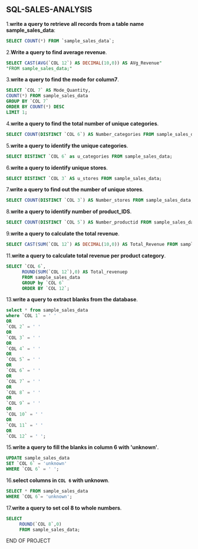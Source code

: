 ## SQL-SALES-ANALYSIS

1.**write a query to retrieve all records from a table name sample_sales_data**:

```sql
SELECT COUNT(*) FROM `sample_sales_data`;
```

2.**Write a query to find average revenue**.
```sql
SELECT CAST(AVG(`COL 12`) AS DECIMAL(10,0)) AS AVg_Revenue"
"FROM sample_sales_data;"
```
3.**write a query to find the mode for column7**.
```sql
SELECT `COL 7` AS Mode_Quantity,
COUNT(*) FROM sample_sales_data
GROUP BY `COL 7`
ORDER BY COUNT(*) DESC
LIMIT 1;
```
4.**write a query to find the total number of unique categories**.
```sql
SELECT COUNT(DISTINCT `COL 6`) AS Number_categories FROM sample_sales_data;
```
5.**write a query to identify the unique categories**.
```sql
SELECT DISTINCT `COL 6` as u_categories FROM sample_sales_data;
```
6.**write a query to identify unique stores**.
```sql
SELECT DISTINCT `COL 3` AS u_stores FROM sample_sales_data;
```
7.**write a query to find out the number of unique stores**.
```sql
SELECT COUNT(DISTINCT `COL 3`) AS Number_stores FROM sample_sales_data;
```
8.**write a query to identify number of product_IDS**.
```sql
SELECT COUNT(DISTINCT `COL 5`) AS Number_productid FROM sample_sales_data;
```
9.**write a query to calculate the total revenue**.
```sql
SELECT CAST(SUM(`COL 12`) AS DECIMAL(10,0)) AS Total_Revenue FROM sample_sales_data;
```
11.**write a query to calculate total revenue per product category**.
```sql
SELECT `COL 6`,
      ROUND(SUM(`COL 12`),0) AS Total_revenuep
      FROM sample_sales_data
      GROUP by `COL 6`
      ORDER BY `COL 12`;
```      
13.**write a query to extract blanks from the database**.
```sql
select * from sample_sales_data
where `COL 1` = ' '
OR 
`COL 2` = ' '
OR
`COL 3` = ' '
OR
`COL 4` = ' '
OR
`COL 5` = ' '
OR
`COL 6` = ' '
OR
`COL 7` = ' '
OR
`COL 8` = ' '
OR
`COL 9` = ' '
OR
`COL 10` = ' '
OR
`COL 11` = ' '
OR
`COL 12` = ' ';
```
15.**write a query to fill the blanks in column 6 with 'unknown'**.
```sql
UPDATE sample_sales_data
SET `COL 6` = 'unknown'
WHERE `COL 6` = ' ';
```
16.**select columns in `COL 6` with unknown**.
```sql
SELECT * FROM sample_sales_data
WHERE `COL 6`= 'unknown';
```
17.**write a query to set col 8 to whole numbers**.
```sql
SELECT 
     ROUND(`COL 8`,0)
     FROM sample_sales_data;
```
 END OF PROJECT   
